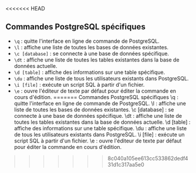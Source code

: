 <<<<<<< HEAD
## Commandes PostgreSQL spécifiques

- `\q` : quitte l'interface en ligne de commande de PostgreSQL.
- `\l` : affiche une liste de toutes les bases de données existantes.
- `\c [database]` : se connecte à une base de données spécifique.
- `\dt` : affiche une liste de toutes les tables existantes dans la base de données actuelle.
- `\d [table]` : affiche des informations sur une table spécifique.
- `\du` : affiche une liste de tous les utilisateurs existants dans PostgreSQL.
- `\i [file]` : exécute un script SQL à partir d'un fichier.
- `\e` : ouvre l'éditeur de texte par défaut pour éditer la commande en cours d'édition.
=======
Commandes PostgreSQL spécifiques
\q : quitte l'interface en ligne de commande de PostgreSQL.
\l : affiche une liste de toutes les bases de données existantes.
\c [database] : se connecte à une base de données spécifique.
\dt : affiche une liste de toutes les tables existantes dans la base de données actuelle.
\d [table] : affiche des informations sur une table spécifique.
\du : affiche une liste de tous les utilisateurs existants dans PostgreSQL.
\i [file] : exécute un script SQL à partir d'un fichier.
\e : ouvre l'éditeur de texte par défaut pour éditer la commande en cours d'édition.
>>>>>>> 8c040a105ee613cc533862dedf431d1c317aa5e0
